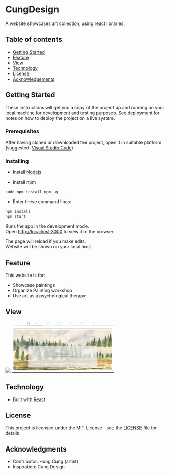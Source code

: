 # CungDesign
A website showcases art collection, using react libraries.

## Table of contents
* [Getting Started](#getting-started)
* [Feature](#feature)
* [View](#view)
* [Technology](#technology)
* [License](#license)
* [Acknowledgements](#acknowledges)

## Getting Started

These instructions will get you a copy of the project up and running on your local machine for development and testing purposes. See deployment for notes on how to deploy the project on a live system.

### Prerequisites

After having cloned or downloaded the project, open it in suitable platform (suggested: [Visual Studio Code](https://code.visualstudio.com))

### Installing

* Install [Nodejs](https://nodejs.org/en/)

* Install npm 
```
sudo npm install npm -g
```
* Enter these command lines:
```
npm install
npm start
```
Runs the app in the development mode.<br />
Open [http://localhost:3000](http://localhost:3000) to view it in the browser.

The page will reload if you make edits.<br />
Website will be shown on your local host.

## Feature

This website is for:
* Showcase paintings
* Organize Painting workshop
* Use art as a psychological therapy

## View
![](screenshot/GalleryGif.gif)
![](screenshot/HomePage.gif)

## Technology

* Built with [React](https://reactjs.org)

## License

This project is licensed under the MIT License - see the [LICENSE](LICENSE) file for details

## Acknowledgments
* Contributor: Hung Cung (artist)
* Inspiration: Cung Design
